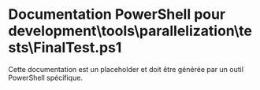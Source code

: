 # Documentation PowerShell pour development\tools\parallelization\tests\FinalTest.ps1

Cette documentation est un placeholder et doit être générée par un outil PowerShell spécifique.
